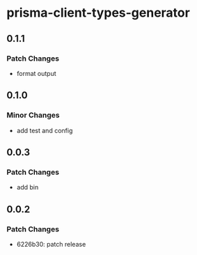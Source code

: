 # prisma-client-types-generator

## 0.1.1

### Patch Changes

- format output

## 0.1.0

### Minor Changes

- add test and config

## 0.0.3

### Patch Changes

- add bin

## 0.0.2

### Patch Changes

- 6226b30: patch release
